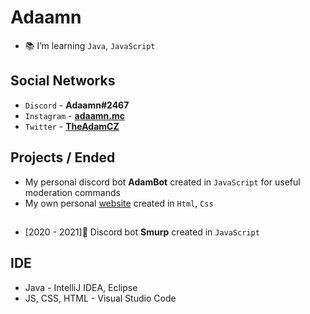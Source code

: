 # Adaamn

- 📚 I’m learning `Java`, `JavaScript`

## Social Networks
- `Discord` - **Adaamn#2467**
- `Instagram` - **[adaamn.mc](https://www.instagram.com/adaamn.mc/)**
- `Twitter` - **[TheAdamCZ](https://twitter.com/TheAdamCZ)**

## Projects / Ended
- My personal discord bot **AdamBot** created in `JavaScript` for useful moderation commands
- My own personal [website](http://www.adaamn.borec.cz/) created in `Html`, `Css`
##
- [2020 - 2021]🤖 Discord bot **Smurp** created in `JavaScript`

## IDE
- Java - IntelliJ IDEA, Eclipse
- JS, CSS, HTML - Visual Studio Code
